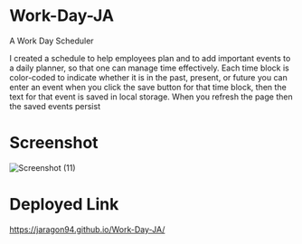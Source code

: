 # Work-Day-JA
A Work Day Scheduler

I created a schedule to help employees plan and to add important
events to a daily planner, so that one can manage time effectively.
Each time block is color-coded to indicate whether it is in the past, present, or future
you can enter an event when you click the save button for that time block,
then the text for that event is saved in local storage.
When you refresh the page then the saved events persist

# Screenshot
![Screenshot (11)](https://user-images.githubusercontent.com/120228686/221334552-d1a11d35-76f0-4760-b48e-2b4e1edc3668.png)

# Deployed Link
https://jaragon94.github.io/Work-Day-JA/
